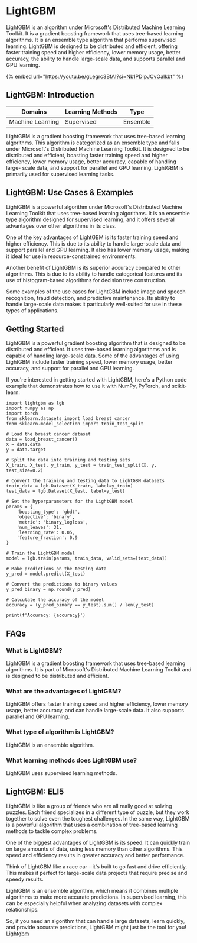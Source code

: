 # LightGBM

LightGBM is an algorithm under Microsoft's Distributed Machine Learning Toolkit. It is a gradient boosting framework that uses tree-based learning algorithms. It is an ensemble type algorithm that performs supervised learning. LightGBM is designed to be distributed and efficient, offering faster training speed and higher efficiency, lower memory usage, better accuracy, the ability to handle large-scale data, and supports parallel and GPU learning.

{% embed url="https://youtu.be/gLegrc3BfAI?si=Nb1PDIpJCvOalkbt" %}

## LightGBM: Introduction

| Domains          | Learning Methods | Type     |
| ---------------- | ---------------- | -------- |
| Machine Learning | Supervised       | Ensemble |

LightGBM is a gradient boosting framework that uses tree-based learning algorithms. This algorithm is categorized as an ensemble type and falls under Microsoft's Distributed Machine Learning Toolkit. It is designed to be distributed and efficient, boasting faster training speed and higher efficiency, lower memory usage, better accuracy, capable of handling large- scale data, and support for parallel and GPU learning. LightGBM is primarily used for supervised learning tasks.

## LightGBM: Use Cases & Examples

LightGBM is a powerful algorithm under Microsoft's Distributed Machine Learning Toolkit that uses tree-based learning algorithms. It is an ensemble type algorithm designed for supervised learning, and it offers several advantages over other algorithms in its class.

One of the key advantages of LightGBM is its faster training speed and higher efficiency. This is due to its ability to handle large-scale data and support parallel and GPU learning. It also has lower memory usage, making it ideal for use in resource-constrained environments.

Another benefit of LightGBM is its superior accuracy compared to other algorithms. This is due to its ability to handle categorical features and its use of histogram-based algorithms for decision tree construction.

Some examples of the use cases for LightGBM include image and speech recognition, fraud detection, and predictive maintenance. Its ability to handle large-scale data makes it particularly well-suited for use in these types of applications.

## Getting Started

LightGBM is a powerful gradient boosting algorithm that is designed to be distributed and efficient. It uses tree-based learning algorithms and is capable of handling large-scale data. Some of the advantages of using LightGBM include faster training speed, lower memory usage, better accuracy, and support for parallel and GPU learning.

If you're interested in getting started with LightGBM, here's a Python code example that demonstrates how to use it with NumPy, PyTorch, and scikit-learn:

```
import lightgbm as lgb
import numpy as np
import torch
from sklearn.datasets import load_breast_cancer
from sklearn.model_selection import train_test_split

# Load the breast cancer dataset
data = load_breast_cancer()
X = data.data
y = data.target

# Split the data into training and testing sets
X_train, X_test, y_train, y_test = train_test_split(X, y, test_size=0.2)

# Convert the training and testing data to LightGBM datasets
train_data = lgb.Dataset(X_train, label=y_train)
test_data = lgb.Dataset(X_test, label=y_test)

# Set the hyperparameters for the LightGBM model
params = {
    'boosting_type': 'gbdt',
    'objective': 'binary',
    'metric': 'binary_logloss',
    'num_leaves': 31,
    'learning_rate': 0.05,
    'feature_fraction': 0.9
}

# Train the LightGBM model
model = lgb.train(params, train_data, valid_sets=[test_data])

# Make predictions on the testing data
y_pred = model.predict(X_test)

# Convert the predictions to binary values
y_pred_binary = np.round(y_pred)

# Calculate the accuracy of the model
accuracy = (y_pred_binary == y_test).sum() / len(y_test)

print(f'Accuracy: {accuracy}')

```

## FAQs

### What is LightGBM?

LightGBM is a gradient boosting framework that uses tree-based learning algorithms. It is part of Microsoft's Distributed Machine Learning Toolkit and is designed to be distributed and efficient.

### What are the advantages of LightGBM?

LightGBM offers faster training speed and higher efficiency, lower memory usage, better accuracy, and can handle large-scale data. It also supports parallel and GPU learning.

### What type of algorithm is LightGBM?

LightGBM is an ensemble algorithm.

### What learning methods does LightGBM use?

LightGBM uses supervised learning methods.

## LightGBM: ELI5

LightGBM is like a group of friends who are all really good at solving puzzles. Each friend specializes in a different type of puzzle, but they work together to solve even the toughest challenges. In the same way, LightGBM is a powerful algorithm that uses a combination of tree-based learning methods to tackle complex problems.

One of the biggest advantages of LightGBM is its speed. It can quickly train on large amounts of data, using less memory than other algorithms. This speed and efficiency results in greater accuracy and better performance.

Think of LightGBM like a race car - it's built to go fast and drive efficiently. This makes it perfect for large-scale data projects that require precise and speedy results.

LightGBM is an ensemble algorithm, which means it combines multiple algorithms to make more accurate predictions. In supervised learning, this can be especially helpful when analyzing datasets with complex relationships.

So, if you need an algorithm that can handle large datasets, learn quickly, and provide accurate predictions, LightGBM might just be the tool for you! [Lightgbm](https://serp.ai/lightgbm/)
